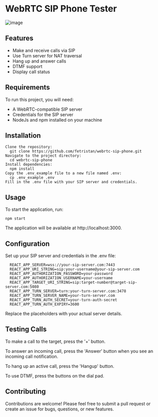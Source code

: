 # WebRTC SIP Phone Tester

![image](https://github.com/fetristan/webrtc-sip-phone/assets/9719907/caef803a-78ea-4135-aa43-253f4ee99699)

## Features

- Make and receive calls via SIP
- Use Turn server for NAT traversal
- Hang up and answer calls
- DTMF support
- Display call status

## Requirements

To run this project, you will need:

- A WebRTC-compatible SIP server
- Credentials for the SIP server
- NodeJs and npm installed on your machine

## Installation

    Clone the repository:
      git clone https://github.com/fetristan/webrtc-sip-phone.git
    Navigate to the project directory:
      cd webrtc-sip-phone 
    Install dependencies:
      npm install 
    Copy the .env_example file to a new file named .env:
      cp .env_example .env 
    Fill in the .env file with your SIP server and credentials.

## Usage

To start the application, run:

    npm start

The application will be available at http://localhost:3000.

## Configuration

Set up your SIP server and credentials in the .env file:

      REACT_APP_SERVER=wss://your-sip-server.com:7443
      REACT_APP_URI_STRING=sip:your-username@your-sip-server.com
      REACT_APP_AUTHORIZATION_PASSWORD=your-password
      REACT_APP_AUTHORIZATION_USERNAME=your-username
      REACT_APP_TARGET_URI_STRING=sip:target-number@target-sip-server.com:5080
      REACT_APP_TURN_SERVER=turn:your-turn-server.com:3478
      REACT_APP_TURN_SERVER_NAME=your-turn-server.com
      REACT_APP_TURN_AUTH_SECRET=your-turn-auth-secret
      REACT_APP_TURN_AUTH_EXPIRY=3600

Replace the placeholders with your actual server details.

## Testing Calls

To make a call to the target, press the '+' button.

To answer an incoming call, press the 'Answer' button when you see an incoming call notification.

To hang up an active call, press the 'Hangup' button.

To use DTMF, press the buttons on the dial pad.

## Contributing

Contributions are welcome! Please feel free to submit a pull request or create an issue for bugs, questions, or new features.
